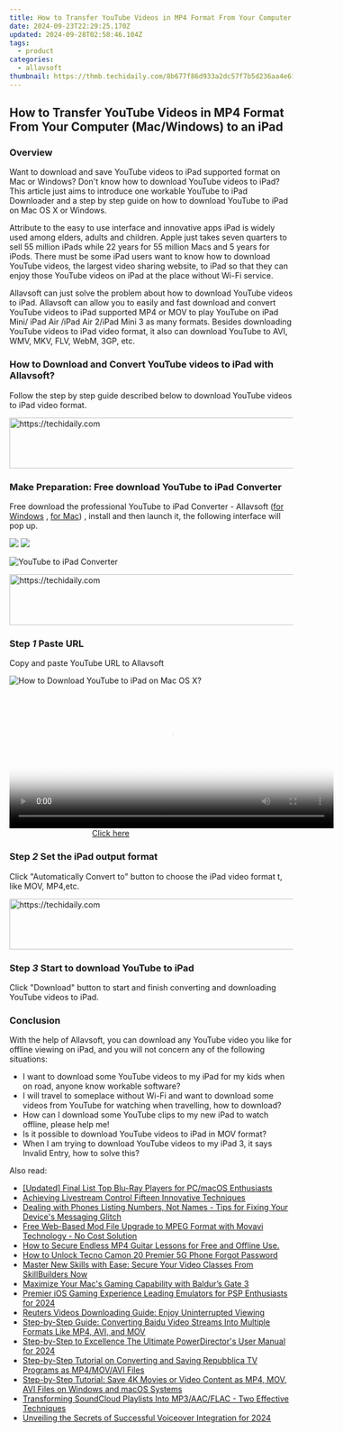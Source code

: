 ```yaml
---
title: How to Transfer YouTube Videos in MP4 Format From Your Computer (Mac/Windows) to an iPad
date: 2024-09-23T22:29:25.170Z
updated: 2024-09-28T02:58:46.104Z
tags:
  - product
categories:
  - allavsoft
thumbnail: https://thmb.techidaily.com/8b677f86d933a2dc57f7b5d236aa4e6146da7e283f8be4d58f50e47e9bc2eba3.jpg
---
```


## How to Transfer YouTube Videos in MP4 Format From Your Computer (Mac/Windows) to an iPad

### Overview

Want to download and save YouTube videos to iPad supported format on Mac or Windows? Don't know how to download YouTube videos to iPad? This article just aims to introduce one workable YouTube to iPad Downloader and a step by step guide on how to download YouTube to iPad on Mac OS X or Windows.

Attribute to the easy to use interface and innovative apps iPad is widely used among elders, adults and children. Apple just takes seven quarters to sell 55 million iPads while 22 years for 55 million Macs and 5 years for iPods. There must be some iPad users want to know how to download YouTube videos, the largest video sharing website, to iPad so that they can enjoy those YouTube videos on iPad at the place without Wi-Fi service.

Allavsoft can just solve the problem about how to download YouTube videos to iPad. Allavsoft can allow you to easily and fast download and convert YouTube videos to iPad supported MP4 or MOV to play YouTube on iPad Mini/ iPad Air /iPad Air 2/iPad Mini 3 as many formats. Besides downloading YouTube videos to iPad video format, it also can download YouTube to AVI, WMV, MKV, FLV, WebM, 3GP, etc.

### How to Download and Convert YouTube videos to iPad with Allavsoft?

Follow the step by step guide described below to download YouTube videos to iPad video format.

<!-- affiliate ads begin -->
<a href="https://aligracehair.sjv.io/c/5597632/1948937/19272" target="_top" id="1948937">
  <img src="//a.impactradius-go.com/display-ad/19272-1948937" border="0" alt="https://techidaily.com" width="728" height="90"/>
</a>
<img height="0" width="0" src="https://aligracehair.sjv.io/i/5597632/1948937/19272" style="position:absolute;visibility:hidden;" border="0" />
<!-- affiliate ads end -->

### Make Preparation: Free download YouTube to iPad Converter

Free download the professional YouTube to iPad Converter - Allavsoft ([for Windows](https://tools.techidaily.com/allavsoft/products/) , [for Mac](https://tools.techidaily.com/allavsoft/products/)) , install and then launch it, the following interface will pop up.

[![](https://www.allavsoft.com/how-to/../images/how-to/free-download-win.jpg)](https://tools.techidaily.com/allavsoft/products/) [![](https://www.allavsoft.com/how-to/../images/how-to/free-download-mac.jpg)](https://tools.techidaily.com/allavsoft/products/)

![YouTube to iPad Converter](https://www.allavsoft.com/how-to/../images/allavsoft-mac/screen-shot-600.jpg)

<!-- affiliate ads begin -->
<a href="https://appsumo.8odi.net/c/5597632/2043596/7443" target="_top" id="2043596">
  <img src="//a.impactradius-go.com/display-ad/7443-2043596" border="0" alt="https://techidaily.com" width="728" height="90"/>
</a>
<img height="0" width="0" src="https://appsumo.8odi.net/i/5597632/2043596/7443" style="position:absolute;visibility:hidden;" border="0" />
<!-- affiliate ads end -->

### Step _1_ Paste URL

Copy and paste YouTube URL to Allavsoft

![How to Download YouTube to iPad on Mac OS X?](https://www.allavsoft.com/how-to/../images/how-to/download-youtube-to-ipad/download-youtube-to-ipad-video-format.jpg)

<!-- affiliate ads begin -->
<span id="1993650">
					<video width="576" height="240" style="cursor:pointer"
           poster="//a.impactradius-go.com/display-clicktoplayimage/1993650.png"
           onclick="if(!this.playClicked){this.play();this.setAttribute('controls',true);this.playClicked=true;}">
	   <source src="//a.impactradius-go.com/display-ad/22993-1993650">
	   <img src="//a.impactradius-go.com/display-clicktoplayimage/1993650.png" style="border: none; height: 100%; width: 100%; object-fit: contain">
	</video>
	<div style="width:360px;text-align:center"><a href="javascript:window.open(decodeURIComponent('https%3A%2F%2Fhomestyler.sjv.io%2Fc%2F5597632%2F1993650%2F22993'), '_blank');void(0);">Click here</a></div>
</span>
<img height="0" width="0" src="https://imp.pxf.io/i/5597632/1993650/22993" style="position:absolute;visibility:hidden;" border="0" />
<!-- affiliate ads end -->

### Step _2_ Set the iPad output format

Click "Automatically Convert to" button to choose the iPad video format t, like MOV, MP4,etc.

<!-- affiliate ads begin -->
<a href="https://appsumo.8odi.net/c/5597632/2002018/7443" target="_top" id="2002018">
  <img src="//a.impactradius-go.com/display-ad/7443-2002018" border="0" alt="https://techidaily.com" width="728" height="90"/>
</a>
<img height="0" width="0" src="https://appsumo.8odi.net/i/5597632/2002018/7443" style="position:absolute;visibility:hidden;" border="0" />
<!-- affiliate ads end -->

### Step _3_ Start to download YouTube to iPad

Click "Download" button to start and finish converting and downloading YouTube videos to iPad.

### Conclusion

With the help of Allavsoft, you can download any YouTube video you like for offline viewing on iPad, and you will not concern any of the following situations:

* I want to download some YouTube videos to my iPad for my kids when on road, anyone know workable software?
* I will travel to someplace without Wi-Fi and want to download some videos from YouTube for watching when travelling, how to download?
* How can I download some YouTube clips to my new iPad to watch offline, please help me!
* Is it possible to download YouTube videos to iPad in MOV format?
* When I am trying to download YouTube videos to my iPad 3, it says Invalid Entry, how to solve this?

<ins class="adsbygoogle"
     style="display:block"
     data-ad-format="autorelaxed"
     data-ad-client="ca-pub-7571918770474297"
     data-ad-slot="1223367746"></ins>

<ins class="adsbygoogle"
     style="display:block"
     data-ad-client="ca-pub-7571918770474297"
     data-ad-slot="8358498916"
     data-ad-format="auto"
     data-full-width-responsive="true"></ins>

<span class="atpl-alsoreadstyle">Also read:</span>
<div><ul>
<li><a href="https://some-techniques.techidaily.com/updated-final-list-top-blu-ray-players-for-pcmacos-enthusiasts/"><u>[Updated] Final List Top Blu-Ray Players for PC/macOS Enthusiasts</u></a></li>
<li><a href="https://extra-tips.techidaily.com/achieving-livestream-control-fifteen-innovative-techniques/"><u>Achieving Livestream Control Fifteen Innovative Techniques</u></a></li>
<li><a href="https://fox-that.techidaily.com/dealing-with-phones-listing-numbers-not-names-tips-for-fixing-your-devices-messaging-glitch/"><u>Dealing with Phones Listing Numbers, Not Names - Tips for Fixing Your Device's Messaging Glitch</u></a></li>
<li><a href="https://some-knowledge.techidaily.com/free-web-based-mod-file-upgrade-to-mpeg-format-with-movavi-technology-no-cost-solution/"><u>Free Web-Based Mod File Upgrade to MPEG Format with Movavi Technology - No Cost Solution</u></a></li>
<li><a href="https://win-premium.techidaily.com/how-to-secure-endless-mp4-guitar-lessons-for-free-and-offline-use/"><u>How to Secure Endless MP4 Guitar Lessons for Free and Offline Use.</u></a></li>
<li><a href="https://review-topics.techidaily.com/how-to-unlock-tecno-camon-20-premier-5g-phone-forgot-password-by-drfone-android-unlock-android-unlock/"><u>How to Unlock Tecno Camon 20 Premier 5G Phone Forgot Password</u></a></li>
<li><a href="https://win-premium.techidaily.com/master-new-skills-with-ease-secure-your-video-classes-from-skillbuilders-now/"><u>Master New Skills with Ease: Secure Your Video Classes From SkillBuilders Now</u></a></li>
<li><a href="https://games-able.techidaily.com/maximize-your-macs-gaming-capability-with-baldurs-gate-3/"><u>Maximize Your Mac's Gaming Capability with Baldur’s Gate 3</u></a></li>
<li><a href="https://video-capture.techidaily.com/premier-ios-gaming-experience-leading-emulators-for-psp-enthusiasts-for-2024/"><u>Premier iOS Gaming Experience Leading Emulators for PSP Enthusiasts for 2024</u></a></li>
<li><a href="https://win-premium.techidaily.com/reuters-videos-downloading-guide-enjoy-uninterrupted-viewing/"><u>Reuters Videos Downloading Guide: Enjoy Uninterrupted Viewing</u></a></li>
<li><a href="https://win-premium.techidaily.com/step-by-step-guide-converting-baidu-video-streams-into-multiple-formats-like-mp4-avi-and-mov/"><u>Step-by-Step Guide: Converting Baidu Video Streams Into Multiple Formats Like MP4, AVI, and MOV</u></a></li>
<li><a href="https://vp-tips.techidaily.com/step-by-step-to-excellence-the-ultimate-powerdirectors-user-manual-for-2024/"><u>Step-by-Step to Excellence The Ultimate PowerDirector's User Manual for 2024</u></a></li>
<li><a href="https://win-premium.techidaily.com/step-by-step-tutorial-on-converting-and-saving-repubblica-tv-programs-as-mp4movavi-files/"><u>Step-by-Step Tutorial on Converting and Saving Repubblica TV Programs as MP4/MOV/AVI Files</u></a></li>
<li><a href="https://win-premium.techidaily.com/step-by-step-tutorial-save-4k-movies-or-video-content-as-mp4-mov-avi-files-on-windows-and-macos-systems/"><u>Step-by-Step Tutorial: Save 4K Movies or Video Content as MP4, MOV, AVI Files on Windows and macOS Systems</u></a></li>
<li><a href="https://win-premium.techidaily.com/transforming-soundcloud-playlists-into-mp3aacflac-two-effective-techniques/"><u>Transforming SoundCloud Playlists Into MP3/AAC/FLAC - Two Effective Techniques</u></a></li>
<li><a href="https://some-guidance.techidaily.com/unveiling-the-secrets-of-successful-voiceover-integration-for-2024/"><u>Unveiling the Secrets of Successful Voiceover Integration for 2024</u></a></li>
</ul></div>

